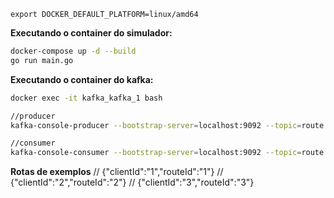 ```export DOCKER_DEFAULT_PLATFORM=linux/amd64```

**Executando o container do simulador:**
```bash
docker-compose up -d --build
go run main.go
```

**Executando o container do kafka:**
```bash
docker exec -it kafka_kafka_1 bash

//producer
kafka-console-producer --bootstrap-server=localhost:9092 --topic=route.new-direction

//consumer
kafka-console-consumer --bootstrap-server=localhost:9092 --topic=route.new-position --group=terminal
```

**Rotas de exemplos**
// {"clientId":"1","routeId":"1"}
// {"clientId":"2","routeId":"2"}
// {"clientId":"3","routeId":"3"}
